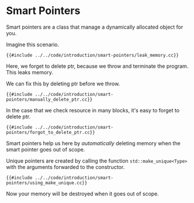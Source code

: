 # Smart Pointers

Smart pointers are a class that manage a dynamically allocated object for you.

Imagine this scenario.

```cpp,editable
{{#include ../../code/introduction/smart-pointers/leak_memory.cc}}
```

Here, we forget to delete ptr, because we throw and terminate the program. This leaks memory.

We can fix this by deleting ptr before we throw.

```cpp,editable
{{#include ../../code/introduction/smart-pointers/manually_delete_ptr.cc}}
```

In the case that we check resource in many blocks, it's easy to forget to delete ptr.

```cpp,editable
{{#include ../../code/introduction/smart-pointers/forgot_to_delete_ptr.cc}}
```

Smart pointers help us here by _automatically_ deleting memory when the smart pointer goes out of scope.

Unique pointers are created by calling the function `std::make_unique<Type>` with the arguments forwarded to the constructor.

```cpp,editable
{{#include ../../code/introduction/smart-pointers/using_make_unique.cc}}
```

Now your memory will be destroyed when it goes out of scope.
